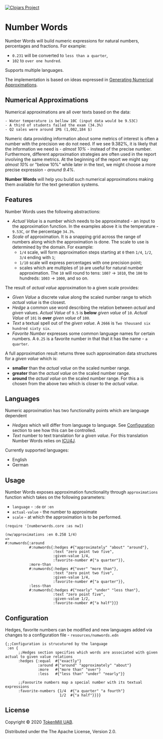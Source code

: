[![Clojars Project](https://img.shields.io/clojars/v/numberwords.svg)](https://clojars.org/numberwords)

# Number Words

Number Words will build numeric expressions for natural numbers, percentages and fractions. For example:

* `0.231` will be converted to `less than a quarter`,
* `102` to `over one hundred`.

Supports multiple languages.

The implementation is based on ideas expressed in [Generating Numerical Approximations](https://www.mitpressjournals.org/doi/full/10.1162/COLI_a_00086).

## Numerical Approximations


Numerical approximations are all over texts based on the data:

```
- Water temperature is bellow 10C (input data would be 9.53C)
- A third of students failed the exam (34.3%)
- Q2 sales were around 1M$ (1,002,184 $)
```

Numeric data providing information about some metrics of interest is often a number with the precision we do not need. If we see 9.382%, it is likely that the information we need is - *almost 10%* - instead of the precise number. Furthermore, different approximation strategies are often used in the report involving the same metrics. At the beginning of the report we might say *almost 10%* or "below 10%" while later in the text, we might choose a more precise expression - *around 9.4%*.

**Number Words** will help you build such numerical approximations making them available for the text generation systems.

## Features

Number Words uses the following abstractions:
* *Actual Value* is a number which needs to be approximated - an input to the approximation function. In the examples above it is the temperature - `9.53C`, or the percentage `34.3%`.
* *Scale* of approximation. It is a snapping grid across the range of numbers along which the approximation is done. The scale to use is determined by the domain. For example:
  * `1/4` scale, will form approximation steps starting at `0` then `1/4`, `1/2`, `3/4` ending with `1`;
  * `1/10` scale will express percentages with one precision point;
  * scales which are multiples of `10` are useful for natural number approximation. The `10` will round to tens: `1007` -> `1010`, the `100` to hundreds: `1003` -> `1000`, and so on.
  
The result of *actual value* approximation to a given scale provides:
* *Given Value* a discrete value along the scaled number range to which *actual value* is the closest.
* *Hedge* a common use word describing the relation between *actual* and *given* values. 
  *Actual Value* of `9.5` is **below** *given value* of `10`.
  *Actual Value* of `101` is **over** *given value* of `100`.
* *Text* a textual spell out of the *given value*. A `2666` is `Two thousand six hundred sixty six`.
* *Favorite Number* expresses some common language names for certain numbers. A `0.25` is a favorite number in that that it has the name - `a quarter`.

A full approximation result returns three such approximation data structures for a *given value* which is:
* **smaller** than the *actual value* on the scaled number range. 
* **greater** than the *actual value* on the scaled number range. 
* **around** the *actual value* on the scaled number range. For this a is chosen from the above two which is closer to the *actual value*.
  
## Languages

Numeric approximation has two functionality points which are language dependent
* *Hedges* which will differ from language to language. See [Configuration]() section to see how this can be controlled.
* *Text* number to text translation for a *given value*. For this translation Number Words relies on [ICU4J](https://unicode-org.github.io/icu-docs/apidoc/released/icu4j/).

Currently supported languages:
* English
* German
  
## Usage

Number Words exposes approximation functionality through `approximations` function which takes on the following parameters:
* `language` - `:de` or `:en`
* `actual-value` - the number to approximate
* `scale` - at which the approximation is to be performed.

```
(require '[numberwords.core :as nw])

(nw/approximations :en 0.258 1/4)
=>
#:numwords{:around
           #:numwords{:hedges #{"approximately" "about" "around"},
                      :text "zero point two five",
                      :given-value 1/4,
                      :favorite-number #{"a quarter"}},
           :more-than
           #:numwords{:hedges #{"over" "more than"},
                      :text "zero point two five",
                      :given-value 1/4,
                      :favorite-number #{"a quarter"}},
           :less-than
           #:numwords{:hedges #{"nearly" "under" "less than"},
                      :text "zero point five",
                      :given-value 1/2,
                      :favorite-number #{"a half"}}}
```

## Configuration

Hedges, favorite numbers can be modified and new languages added via changes to a configuration file - `resources/numwords.edn`

```
{;;Configuration is strucutured by the language 
 :en {
      ;;Hedges section specifies which words are associated with given actual to given value relations
      :hedges {:equal  #{"exactly"}
               :around #{"around" "approximately" "about"}
               :more   #{"more than" "over"}
               :less   #{"less than" "under" "nearly"}}
      
      ;;Favourite numbers map a special number with its textual expressions
      :favorite-numbers {1/4  #{"a quarter" "a fourth"}
                         1/2  #{"a half"}}}}
```

## License

Copyright &copy; 2020 [TokenMill UAB](http://www.tokenmill.ai).

Distributed under the The Apache License, Version 2.0.
